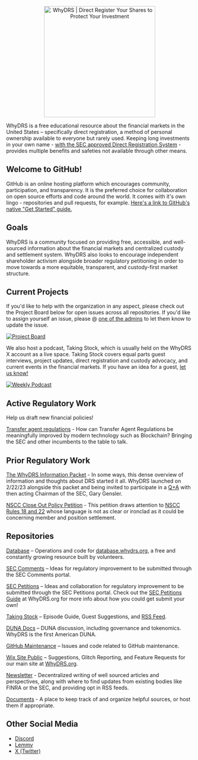 <div align="center">
<a href="https://www.whydrs.org"><img alt="WhyDRS | Direct Register Your Shares to Protect Your Investment" src="https://dao.whydrs.org/imgs/brand/jpg/url-rounded.jpg" width="300" /></a>
<br/></div>

WhyDRS is a free educational resource about the financial markets in the United States – specifically direct registration, a method of personal ownership available to everyone but rarely used. Keeping long investments in your own name - [with the SEC approved Direct Registration System](https://www.sec.gov/resources-for-investors/investor-alerts-bulletins/investorpubsholdsechtm) - provides multiple benefits and safeties not available through other means.

## Welcome to GitHub!

GitHub is an online hosting platform which encourages community, participation, and transparency. It is the preferred choice for collaboration on open source efforts and code around the world. It comes with it's own lingo - repositories and pull requests, for example. [Here's a link to GitHub's native "Get Started" guide.](https://docs.github.com/en/get-started/start-your-journey/hello-world)

## Goals

WhyDRS is a community focused on providing free, accessible, and well-sourced information about the financial markets and centralized custody and settlement system. WhyDRS also looks to encourage independent shareholder activism alongside broader regulatory petitioning in order to move towards a more equitable, transparent, and custody-first market structure. 

## Current Projects

If you'd like to help with the organization in any aspect, please check out the Project Board below for open issues across all repositories. If you'd like to assign yourself an issue, please @ [one of the admins](https://github.com/orgs/WhyDRS/people) to let them know to update the issue.

[![Project Board](https://img.shields.io/badge/Project-Boards-blue)](https://github.com/orgs/WhyDRS/projects/3)

We also host a podcast, Taking Stock, which is usually held on the WhyDRS X account as a live space. Taking Stock covers equal parts guest interviews, project updates, direct registration and custody advocacy, and current events in the financial markets. If you have an idea for a guest, [let us know!](https://github.com/WhyDRS/Taking-Stock/issues)

[![Weekly Podcast](https://img.shields.io/badge/Weekly-Podcast-purple)](https://linktr.ee/takingstockpodcast)

## Active Regulatory Work

Help us draft new financial policies!

[Transfer agent regulations](https://github.com/WhyDRS/SEC-Comments/blob/main/TAR-S7-27-15.md) - How can Transfer Agent Regulations be meaningfully improved by modern technology such as Blockchain? Bringing the SEC and other incumbents to the table to talk.

## Prior Regulatory Work

[The WhyDRS Information Packet](https://www.whydrs.org/the-whydrs-information-packet) - In some ways, this dense overview of information and thoughts about DRS started it all. WhyDRS launched on 2/22/23 alongside this packet and being invited to participate in a [Q+A](https://www.youtube.com/watch?v=a2Ao3DjvjB4&t=1094s) with then acting Chairman of the SEC, Gary Gensler.

[NSCC Close Out Policy Petition](https://github.com/WhyDRS/SEC-Petitions/blob/main/nscc-close-out-transparency.md) - This petition draws attention to [NSCC Rules 18 and 22](https://www.dtcc.com/~/media/Files/Downloads/legal/rules/nscc_rules.pdf) whose language is not as clear or ironclad as it could be concerning member and position settlement.

## Repositories

[Database](https://github.com/WhyDRS/Database) – Operations and code for [database.whydrs.org](https://database.whydrs.org/), a free and constantly growing resource built by volunteers.

[SEC Comments](https://github.com/WhyDRS/SEC-Comments) – Ideas for regulatory improvement to be submitted through the SEC Comments portal.

[SEC Petitions](https://github.com/WhyDRS/SEC-Petitions) – Ideas and collaboration for regulatory improvement to be submitted through the SEC Petitions portal. Check out the [SEC Petitions Guide](https://www.whydrs.org/sec-petitions-for-rule-updates) at WhyDRS.org for more info about how you could get submit your own!

[Taking Stock](https://github.com/WhyDRS/Taking-Stock) – Episode Guide, Guest Suggestions, and [RSS Feed](https://github.com/Taking-Stock/RSSfeed/blob/main/Taking-Stock-RSS-Feed.xml).

[DUNA Docs](https://github.com/WhyDRS/DUNA-docs) – DUNA discussion, including governance and tokenomics. WhyDRS is the first American DUNA. 

[GitHub Maintenance](https://github.com/WhyDRS/.github) – Issues and code related to GitHub maintenance.

[Wix Site Public](https://github.com/WhyDRS/wix-site-public) – Suggestions, Glitch Reporting, and Feature Requests for our main site at [WhyDRS.org](https://www.whydrs.org/).

[Newsletter](https://github.com/WhyDRS/Newsletter) - Decentralized writing of well sourced articles and perspectives, along with where to find updates from existing bodies like FINRA or the SEC, and providing opt in RSS feeds.

[Documents](https://github.com/WhyDRS/documents) - A place to keep track of and organize helpful sources, or host them if appropriate.

## Other Social Media

- [Discord](https://mee6.xyz/i/xyGz2buGJR)  
- [Lemmy](https://lemmy.whynotdrs.org/)  
- [X (Twitter)](https://twitter.com/whydrs)  
